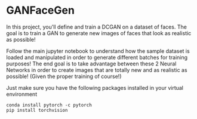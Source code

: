 # GANFaceGen

In this project, you'll define and train a DCGAN on a dataset of faces. The goal is to train a GAN to generate new images of faces that look as realistic as possible!

Follow the main jupyter notebook to understand how the sample dataset is loaded and manipulated in order to generate different batches for training purposes! The end goal is to take advantage between these 2 Neural Networks in order to create images that are totally new and as realistic as possible! (Given the proper training of course!)

Just make sure you have the following packages installed in your virtual environment

```
conda install pytorch -c pytorch
pip install torchvision
```